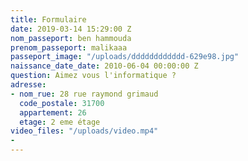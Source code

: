 ```yaml
---
title: Formulaire
date: 2019-03-14 15:29:00 Z
nom_passeport: ben hammouda
prenom_passeport: malikaaa
passeport_image: "/uploads/dddddddddddd-629e98.jpg"
naissance_date_date: 2010-06-04 00:00:00 Z
question: Aimez vous l'informatique ?
adresse:
- nom_rue: 28 rue raymond grimaud
  code_postale: 31700
  appartement: 26
  etage: 2 eme étage
video_files: "/uploads/video.mp4"
-
---
```


